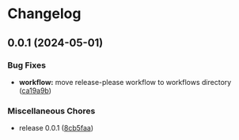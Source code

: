 # Changelog

## 0.0.1 (2024-05-01)


### Bug Fixes

* **workflow:** move release-please workflow to workflows directory ([ca19a9b](https://github.com/jariikonen/npm-version-test/commit/ca19a9b940be82e07100ff594aa4ffd2f602944a))


### Miscellaneous Chores

* release 0.0.1 ([8cb5faa](https://github.com/jariikonen/npm-version-test/commit/8cb5faa1270a47ddce1f2cdf939cb7ccf5ef36ef))
